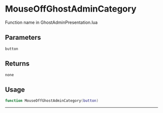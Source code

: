 # MouseOffGhostAdminCategory
Function name in GhostAdminPresentation.lua
## Parameters
`button`
## Returns
`none`
## Usage
```lua
function MouseOffGhostAdminCategory(button)
```
---
